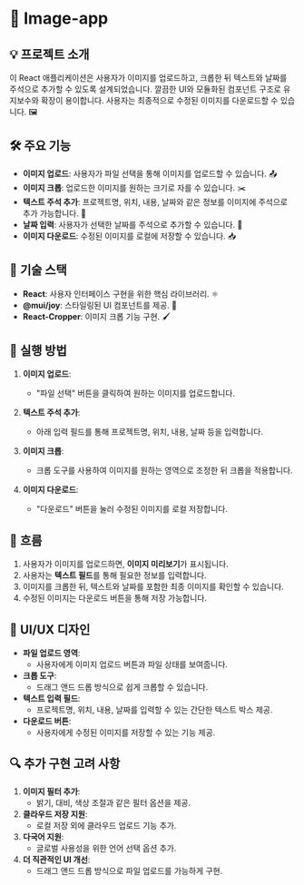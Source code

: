 # 📸 Image-app

## 💡 프로젝트 소개

이 React 애플리케이션은 사용자가 이미지를 업로드하고, 크롭한 뒤 텍스트와 날짜를 주석으로 추가할 수 있도록 설계되었습니다. 깔끔한 UI와 모듈화된 컴포넌트 구조로 유지보수와 확장이 용이합니다. 사용자는 최종적으로 수정된 이미지를 다운로드할 수 있습니다. 🖼️

## 🛠️ 주요 기능

- **이미지 업로드**: 사용자가 파일 선택을 통해 이미지를 업로드할 수 있습니다. 📤
- **이미지 크롭**: 업로드한 이미지를 원하는 크기로 자를 수 있습니다. ✂️
- **텍스트 주석 추가**: 프로젝트명, 위치, 내용, 날짜와 같은 정보를 이미지에 주석으로 추가 가능합니다. 📝
- **날짜 입력**: 사용자가 선택한 날짜를 주석으로 추가할 수 있습니다. 📅
- **이미지 다운로드**: 수정된 이미지를 로컬에 저장할 수 있습니다. 📥

## 📐 기술 스택

- **React**: 사용자 인터페이스 구현을 위한 핵심 라이브러리. ⚛️
- **@mui/joy**: 스타일링된 UI 컴포넌트를 제공. 🎨
- **React-Cropper**: 이미지 크롭 기능 구현. 🖌️

## 🚀 실행 방법

1. **이미지 업로드**:

      - "파일 선택" 버튼을 클릭하여 원하는 이미지를 업로드합니다.

2. **텍스트 주석 추가**:

      - 아래 입력 필드를 통해 프로젝트명, 위치, 내용, 날짜 등을 입력합니다.

3. **이미지 크롭**:

      - 크롭 도구를 사용하여 이미지를 원하는 영역으로 조정한 뒤 크롭을 적용합니다.

4. **이미지 다운로드**:
      - "다운로드" 버튼을 눌러 수정된 이미지를 로컬 저장합니다.

## 💬 흐름

1. 사용자가 이미지를 업로드하면, **이미지 미리보기**가 표시됩니다.
2. 사용자는 **텍스트 필드**를 통해 필요한 정보를 입력합니다.
3. 이미지를 크롭한 뒤, 텍스트와 날짜를 포함한 최종 이미지를 확인할 수 있습니다.
4. 수정된 이미지는 다운로드 버튼을 통해 저장 가능합니다.

## 🎨 UI/UX 디자인

- **파일 업로드 영역**:
     - 사용자에게 이미지 업로드 버튼과 파일 상태를 보여줍니다.
- **크롭 도구**:
     - 드래그 앤드 드롭 방식으로 쉽게 크롭할 수 있습니다.
- **텍스트 입력 필드**:
     - 프로젝트명, 위치, 내용, 날짜를 입력할 수 있는 간단한 텍스트 박스 제공.
- **다운로드 버튼**:
     - 사용자에게 수정된 이미지를 저장할 수 있는 기능 제공.

## 🔍 추가 구현 고려 사항

1. **이미지 필터 추가**:
      - 밝기, 대비, 색상 조절과 같은 필터 옵션을 제공.
2. **클라우드 저장 지원**:
      - 로컬 저장 외에 클라우드 업로드 기능 추가.
3. **다국어 지원**:
      - 글로벌 사용성을 위한 언어 선택 옵션 추가.
4. **더 직관적인 UI 개선**:
      - 드래그 앤드 드롭 방식으로 파일 업로드를 가능하게 구현.
